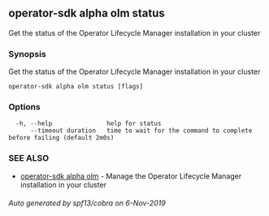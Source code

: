 ## operator-sdk alpha olm status

Get the status of the Operator Lifecycle Manager installation in your cluster

### Synopsis

Get the status of the Operator Lifecycle Manager installation in your cluster

```
operator-sdk alpha olm status [flags]
```

### Options

```
  -h, --help               help for status
      --timeout duration   time to wait for the command to complete before failing (default 2m0s)
```

### SEE ALSO

* [operator-sdk alpha olm](operator-sdk_alpha_olm.md)	 - Manage the Operator Lifecycle Manager installation in your cluster

###### Auto generated by spf13/cobra on 6-Nov-2019

